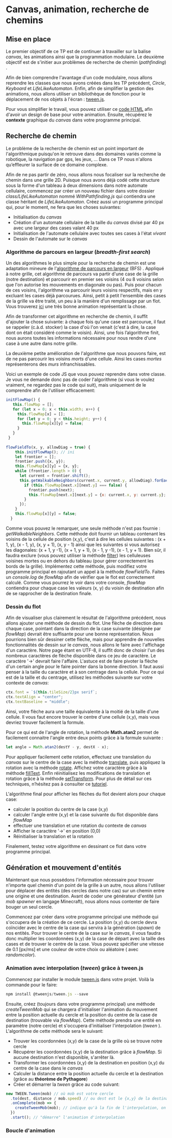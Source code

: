 
# Canvas, animation, recherche de chemins
  

## Mise en place  

Le premier objectif de ce TP est de continuer à travailler sur la balise *canvas*, les animations ainsi que la programmation modulaire. Le deuxième objectif est de s'initier aux problèmes de recherche de chemin (*pathfinding*) .

Afin de bien comprendre l'avantage d'un code modulaire, nous allons reprendre les classes que nous avons créées dans les TP précédent, *Circle*, *Keyboard* et *LifeLikeAutomaton*. Enfin, afin de simplifier la gestion des animations, nous allons utiliser un bibliothèque de fonction pour le déplacement de nos objets à l'écran : [tween.js](https://github.com/tweenjs/tween.js/). 

Pour vous simplifier le travail, vous pouvez utiliser  ce [code HTML](resources/canvas_path_finding.html) afin d'avoir un design de base pour votre animation. Ensuite, récupérez le **contexte** graphique du *canvas* dans votre programme principal.   


## Recherche de chemin
  
Le problème de la recherche de chemin est un point important de l'algorithmique puisqu'on le retrouve dans des domaines variés comme la robotique, la navigation par gps, les jeux, ... Dans ce TP nous n'allons qu’effleurer la surface de ce domaine complexe. 

Afin de ne pas partir de zéro, nous allons nous focaliser sur la recherche de chemin dans une grille 2D. Puisque nous avons déjà codé cette structure sous la forme d'un tableau à deux dimensions dans notre automate cellulaire, commencez par créer un nouveau fichier dans votre dossier *class/LifeLikeAutomaton* nommé *WithPathfinding.js* qui contiendra une classe héritant de *LifeLikeAutomaton*. Créez aussi un programme principal qui, pour le moment, ne fera que les choses suivantes:

- Initialisation du *canvas*
- Création d'un automate cellulaire de la taille du *canvas* divisé par 40 px avec une largeur des cases valant 40 px 
- Initialisation de l'automate cellulaire avec toutes ses cases à l'état *vivant*
- Dessin de l'automate sur le *canvas*  

### Algorithme de parcours en largeur (*breadth-first search*)
  
 Un des algorithmes le plus simple pour la recherche de chemin est une adaptation mineure de l'[algorithme de parcours en largeur](https://fr.wikipedia.org/wiki/Algorithme_de_parcours_en_largeur) (BFS) . Appliqué à notre grille, cet algorithme de parcours va partir d'une case de la grille (notre destination) et parcourir en premier ses voisins (4 ou 8 voisins selon que l'on autorise les mouvements en diagonale ou pas). Puis pour chacun de ces voisins, l'algorithme va parcourir leurs voisins respectifs, mais en y excluant les cases déjà parcourues.   Ainsi, petit à petit l'ensemble des cases de la grille va être traité, un peu à la manière d'un remplissage par un flot.  Vous trouverez [ici](https://www.redblobgames.com/pathfinding/a-star/introduction.html#breadth-first-search) une très bonne animation représentant la chose. 

Afin de transformer cet algorithme en recherche de chemin, il suffit d'ajouter la chose suivante: à chaque fois qu'une case est parcourue, il faut se rappeler (c.à.d. stocker) la case d'où l'on venait (c'est à dire, la case dont on était considéré comme le voisin). Ainsi, une fois l’algorithme finit, nous aurons toutes les informations nécessaire pour nous rendre d'une case à une autre dans notre grille. 

La deuxième petite amélioration de l'algorithme que nous pouvons faire, est de ne pas parcourir les voisins *morts* d'une cellule. Ainsi les cases *mortes* représenterons  des *murs* infranchissables. 

Voici un exemple de code JS que vous pouvez reprendre dans votre classe. Je vous ne demande donc pas de coder l'algorithme (si vous le voulez vraiment, ne regardez pas le code qui suit), mais uniquement de le comprendre afin de l'utiliser efficacement:

```js
initFlowMap() {
   this.flowMap = [];
   for (let x = 0; x < this.width; x++) {
     this.flowMap[x] = [];
     for (let y = 0; y < this.height; y++) {
       this.flowMap[x][y] = false;
     }
   }
 }
  
flowFieldTo(x, y, allowDiag = true) {
    this.initFlowMap(); // ini
    let frontier = [];
    frontier.push({x, y});
    this.flowMap[x][y] = {x, y};
    while (frontier.length > 0) {
      let current = frontier.shift();
      this.getWalkableNeighbors(current.x, current.y, allowDiag).forEach(next => {
        if (this.flowMap[next.x][next.y] === false) {
          frontier.push(next);
          this.flowMap[next.x][next.y] = {x: current.x, y: current.y};
        }
      });
    }
    this.flowMap[x][y] = false;
  }
```

Comme vous pouvez le remarquer, une seule méthode n'est pas fournie : *getWalkableNeighbors*. Cette méthode doit fournir un tableau contenant les voisins de la cellule de position (x,y), c'est à dire les cellules suivantes : (x + 1, y), (x - 1, y), (x, y + 1),  (x, y - 1) ainsi que les suivantes si vous autorisez les diagonales: (x + 1, y -1), (x + 1, y + 1),  (x - 1, y -1), (x - 1, y + 1). Bien sûr, il faudra exclure (vous pouvez utiliser la méthode [filter](https://developer.mozilla.org/fr/docs/Web/JavaScript/Reference/Objets_globaux/Array/filter)) les celluleuses voisines mortes ou en dehors du tableau (pour gérer correctement les bords de la grille). Implémentez cette méthode, puis modifiez votre programme principal en rajoutant un appel à la méthode *flowFieldTo*. Faites un *console.log* de *flowMap* afin de vérifier que le flot est correctement calculé. Comme vous pourrez le voir dans votre console, *flowMap* contiendra pour chaque case les valeurs (x, y) du voisin de destination afin de se rapprocher de la destination finale.
 
### Dessin du flot

Afin de visualiser plus clairement le résultat de l'algorithme précédent, nous allons ajouter une méthode de dessin du flot.  Une flèche de direction dans chaque case, pointant dans la direction de la case suivante (désignée par *flowMap*) devrait être suffisante pour une bonne représentation. Nous pourrions bien sûr dessiner cette flèche, mais pour apprendre de nouvelles fonctionnalités de dessin sur le *canvas*, nous allons le faire avec l'affichage d'un caractère.  Notre page étant en UTF-8,  il suffit donc de choisir l'un des nombreux caractères de flèche disponible dans ce jeu de caractère. Le caractère '→' devrait faire l'affaire. L'astuce est de faire pivoter la flèche d'un certain angle pour le faire pointer dans la bonne direction. Il faut aussi penser à la taille du caractère et à son centrage dans la cellule.  Pour ce qui est de la taille et du centrage, utilisez les méthodes suivante sur votre contexte de *canvas*:
```js
ctx.font = `${this.tileSize/2}px serif`;
ctx.textAlign = "center";
ctx.textBaseline = "middle";
```
Ainsi, votre flèche aura une taille équivalente à la moitié  de la taille d'une cellule. Il vous faut encore trouver le centre d'une cellule (x,y), mais vous devriez trouver facilement la formule.

Pour ce qui est de l'angle de rotation, la méthode **Math.atan2** permet de facilement connaitre l'angle entre deux points grâce à la formule suivante :

```js
let angle = Math.atan2(destY - y, destX - x);
```
Pour appliquer facilement cette rotation, effectuez une translation du *canvas* sur le centre de la case avec la méthode  [translate](https://developer.mozilla.org/fr/docs/Web/API/CanvasRenderingContext2D/translate), puis appliquez la rotation avec la méthode [rotate](https://developer.mozilla.org/fr/docs/Web/API/CanvasRenderingContext2D/rotate).  Affichez votre caractère grâce à la méthode [fillText](https://developer.mozilla.org/fr/docs/Web/API/CanvasRenderingContext2D/fillText). Enfin réinitialisez les modifications de translation et rotation grâce à la méthode [setTransform](https://developer.mozilla.org/fr/docs/Web/API/CanvasRenderingContext2D/setTransform). Pour plus de détail sur ces techniques, n’hésitez pas à consulter ce [tutoriel](https://developer.mozilla.org/fr/docs/Tutoriel_canvas/Transformations).

L'algorithme final pour afficher les flèches du flot devient alors pour chaque case:

- calculer la position du centre de la case (x,y)
- calculer l'angle entre (x,y) et la case suivante du flot disponible dans *flowMap*
- effectuer une translation et une rotation du contexte de *canvas*
- Afficher le caractère  '→' en position (0,0) 
- Réinitialiser la translation et la rotation

Finalement, testez votre algorithme en dessinant ce flot dans votre programme principal.

## Génération et mouvement d'entités 

Maintenant que nous possédons l'information nécessaire pour trouver n'importe quel chemin d'un point de la grille à un autre, nous allons l'utiliser pour déplacer des entités (des cercles dans notre cas) sur un chemin entre une origine et une destination. Avant de coder une générateur d'entité (un *mob spawner* en langage Minecraft), nous allons nous contenter de faire bouger un seul cercle. 

Commencez par créer dans votre programme principal une méthode qui s'occupera de la création de ce cercle. La position (x,y) du cercle devra coïncider avec le centre de la case qui servira à la génération (*spawn*) de nos entités. Pour trouver le centre de la case sur le *canvas*, il vous faudra donc multiplier les coordonnées (x,y) de la case de départ avec la taille des cases et de trouver le centre de la case. Vous pouvez spécifier une vitesse de 0.1 [px/ms] et une couleur de votre choix ou  aléatoire ( avec *randomcolor*).

### Animation avec interpolation (*tween*) grâce à tween.js 

Commencez par installer le module [tween.js](https://github.com/tweenjs/tween.js/) dans votre projet. Voilà la commande pour le faire:

```js
npm install @tweenjs/tween.js --save
```

Ensuite, créez (toujours dans votre programme principal) une méthode *createTweenMob* qui se chargera d'initialiser l'animation du mouvement entre la position actuelle du cercle et la position du centre de la case de destination (trouvable via *flowMap*).  Cette méthode prendra une entité en paramètre (notre cercle) et s'occupera d'initialiser l'interpolation (*tween* ).  L'algorithme de cette méthode sera le suivant:

- Trouver les coordonnées (x,y) de la case de la grille où se trouve notre cercle
- Récupérer les coordonnées (x,y) de la destination grâce à *flowMap*. Si aucune destination n'est disponible, s'arrêter là.
- Transformer les coordonnées (x,y) de la destination en position (x,y) du centre de la case dans le *canvas*
- Calculer la distance entre la position actuelle du cercle et la destination (grâce au **théorème de Pythagore**)
- Créer et démarrer  la *tween* grâce au code suivant:

```js
new TWEEN.Tween(mob) // où mob est votre cercle
  .to(dest, distance / mob.speed) // ou dest est le {x,y} de la destination
  .onComplete(mob => {
    createTweenMob(mob); // indique qu'à la fin de l'interpolation, on recommence
  })
  .start(); // "démarre" l'animation d'interpolation
```

### Boucle d'animation









<!--stackedit_data:
eyJoaXN0b3J5IjpbLTg0NTQ4ODg3OSw4MTkxMzA1MzUsOTEyND
I5NDcxLC0xMjk0NDI2MjEzLC0xNzQ5NjgyOTU5XX0=
-->